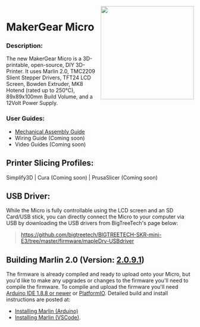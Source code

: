 <img align="right" width=250 src="https://user-images.githubusercontent.com/52166834/133503484-43811a8d-d751-4d67-8f59-95aa0e6c704c.jpg" />

# MakerGear Micro

### Description:
The new MakerGear Micro is a 3D-printable, open-source, DIY 3D-Printer. It uses Marlin 2.0, TMC2209 Slient Stepper Drivers, TFT24 LCD Screen, Bowden Extruder, MK8 Hotend (rated up to 250°C), 89x89x100mm Build Volume, and a 12Volt Power Supply.

### User Guides:
* [Mechanical Assembly Guide](https://github.com/MakerGear/MakerGear_Micro/blob/main/Mechanical_Assembly_Guide.pdf)
* Wiring Guide (Coming soon)
* Video Guides (Coming soon)

## Printer Slicing Profiles:
Simplify3D | Cura (Coming soon) | PrusaSlicer (Coming soon)

## USB Driver:
While the Micro is fully controllable using the LCD screen and an SD Card/USB stick, you can directly connect the Micro to your computer via USB by downloading the USB drivers from BigTreeTech's page below:

> https://github.com/bigtreetech/BIGTREETECH-SKR-mini-E3/tree/master/firmware/mapleDrv-USBdriver

## Building Marlin 2.0 (Version: [2.0.9.1](https://github.com/MarlinFirmware/Marlin/releases/tag/2.0.9.1))
The firmware is already compiled and ready to upload onto your Micro, but you'd like to make any upgrades or changes to the firmware you'll need to compile the firmware. To compile and upload the firmware you'll need [Arduino IDE 1.8.8 or newer](https://www.arduino.cc/en/main/software) or [PlatformIO](http://docs.platformio.org/en/latest/ide.html#platformio-ide). Detailed build and install instructions are posted at:

  - [Installing Marlin (Arduino)](http://marlinfw.org/docs/basics/install_arduino.html)
  - [Installing Marlin (VSCode)](http://marlinfw.org/docs/basics/install_platformio_vscode.html).
